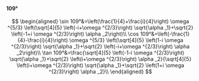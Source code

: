 #### 109°

$$
\begin{aligned}
\sin 109°&=\left(\frac{1}{4}+\frac{i}{4}\right) \omega ^{5/3} \left(\sqrt[4]{5} \left(-i+\omega ^{2/3}\right) \sqrt{\alpha _1}+\sqrt{2} \left(-1+i \omega ^{2/3}\right)
\alpha _2\right)\\
\cos 109°&=\left(-\frac{1}{4}-\frac{i}{4}\right) \omega ^{5/3} \left(\sqrt[4]{5} \left(1-i \omega ^{2/3}\right) \sqrt{\alpha _1}+\sqrt{2} \left(-i+\omega ^{2/3}\right)
\alpha _2\right)\\
\tan 109°&=\frac{\sqrt[4]{5} \left(-1-i \omega ^{2/3}\right) \sqrt{\alpha _1}+\sqrt{2} \left(i+\omega ^{2/3}\right) \alpha _2}{\sqrt[4]{5} \left(i+\omega ^{2/3}\right)
\sqrt{\alpha _1}+\sqrt{2} \left(1+i \omega ^{2/3}\right) \alpha _2}\\
\end{aligned}
$$

